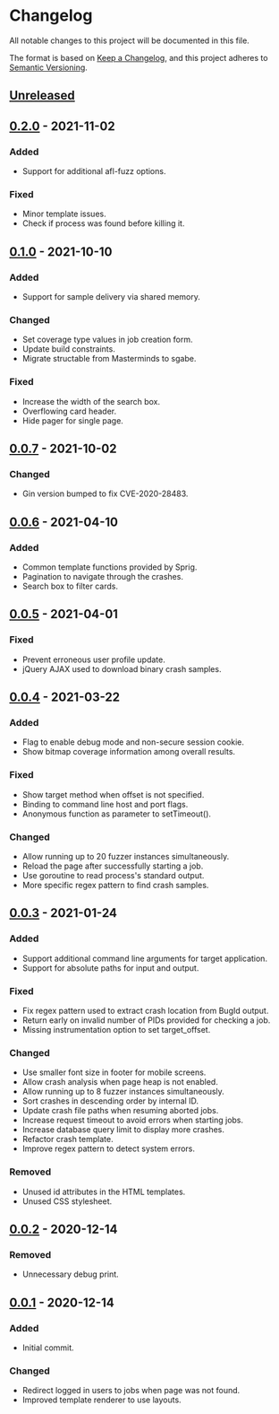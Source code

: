 # Changelog
All notable changes to this project will be documented in this file.

The format is based on [Keep a Changelog](https://keepachangelog.com/en/1.0.0/),
and this project adheres to [Semantic Versioning](https://semver.org/spec/v2.0.0.html).

## [Unreleased]

## [0.2.0] - 2021-11-02
### Added
- Support for additional afl-fuzz options.

### Fixed
- Minor template issues.
- Check if process was found before killing it.

## [0.1.0] - 2021-10-10
### Added
- Support for sample delivery via shared memory.

### Changed
- Set coverage type values in job creation form.
- Update build constraints.
- Migrate structable from Masterminds to sgabe.

### Fixed
- Increase the width of the search box.
- Overflowing card header.
- Hide pager for single page.

## [0.0.7] - 2021-10-02
### Changed
- Gin version bumped to fix CVE-2020-28483.

## [0.0.6] - 2021-04-10
### Added
- Common template functions provided by Sprig.
- Pagination to navigate through the crashes.
- Search box to filter cards.

## [0.0.5] - 2021-04-01
### Fixed
- Prevent erroneous user profile update.
- jQuery AJAX used to download binary crash samples.

## [0.0.4] - 2021-03-22
### Added
- Flag to enable debug mode and non-secure session cookie.
- Show bitmap coverage information among overall results.

### Fixed
- Show target method when offset is not specified.
- Binding to command line host and port flags.
- Anonymous function as parameter to setTimeout().

### Changed
- Allow running up to 20 fuzzer instances simultaneously.
- Reload the page after successfully starting a job.
- Use goroutine to read process's standard output.
- More specific regex pattern to find crash samples.

## [0.0.3] - 2021-01-24
### Added
- Support additional command line arguments for target application.
- Support for absolute paths for input and output.

### Fixed
- Fix regex pattern used to extract crash location from BugId output.
- Return early on invalid number of PIDs provided for checking a job.
- Missing instrumentation option to set target_offset.

### Changed
- Use smaller font size in footer for mobile screens.
- Allow crash analysis when page heap is not enabled.
- Allow running up to 8 fuzzer instances simultaneously.
- Sort crashes in descending order by internal ID.
- Update crash file paths when resuming aborted jobs.
- Increase request timeout to avoid errors when starting jobs.
- Increase database query limit to display more crashes.
- Refactor crash template.
- Improve regex pattern to detect system errors.

### Removed
- Unused id attributes in the HTML templates.
- Unused CSS stylesheet.

## [0.0.2] - 2020-12-14
### Removed
- Unnecessary debug print.

## [0.0.1] - 2020-12-14
### Added
- Initial commit.

### Changed
- Redirect logged in users to jobs when page was not found.
- Improved template renderer to use layouts.

[Unreleased]: https://github.com/sgabe/winaflpet/compare/v0.2.0...HEAD
[0.2.0]: https://github.com/sgabe/winaflpet/releases/tag/v0.2.0
[0.1.0]: https://github.com/sgabe/winaflpet/releases/tag/v0.1.0
[0.0.7]: https://github.com/sgabe/winaflpet/releases/tag/v0.0.7
[0.0.6]: https://github.com/sgabe/winaflpet/releases/tag/v0.0.6
[0.0.5]: https://github.com/sgabe/winaflpet/releases/tag/v0.0.5
[0.0.4]: https://github.com/sgabe/winaflpet/releases/tag/v0.0.4
[0.0.3]: https://github.com/sgabe/winaflpet/releases/tag/v0.0.3
[0.0.2]: https://github.com/sgabe/winaflpet/releases/tag/v0.0.2
[0.0.1]: https://github.com/sgabe/winaflpet/releases/tag/v0.0.1